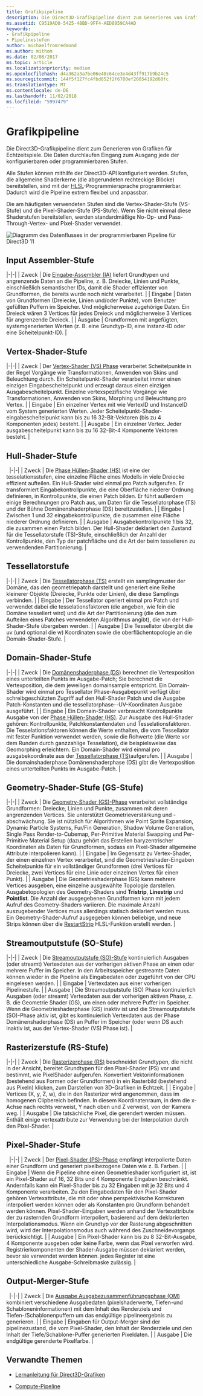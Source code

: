 ```yaml
---
title: Grafikpipeline
description: Die Direct3D-Grafikpipeline dient zum Generieren von Grafiken für Echtzeitspiele. Die Daten durchlaufen vom Eingang zum Ausgang jede der konfigurierbaren oder programmierbaren Stufen.
ms.assetid: C9519AD0-5425-48BD-9FF4-AED8959CA4AD
keywords:
- Grafikpipeline
- Pipelinestufen
author: michaelfromredmond
ms.author: mithom
ms.date: 02/08/2017
ms.topic: article
ms.localizationpriority: medium
ms.openlocfilehash: d4a362a3a7be06e48c64ce3e4d43ff917b9b24c5
ms.sourcegitcommit: 144f5f127fc4fbd852f2f6780ef26054192d68fc
ms.translationtype: MT
ms.contentlocale: de-DE
ms.lasthandoff: 11/02/2018
ms.locfileid: "5997479"
---
```

# <a name="graphics-pipeline"></a>Grafikpipeline


Die Direct3D-Grafikpipeline dient zum Generieren von Grafiken für Echtzeitspiele. Die Daten durchlaufen Eingang zum Ausgang jede der konfigurierbaren oder programmierbaren Stufen.

Alle Stufen können mithilfe der Direct3D-API konfiguriert werden. Stufen, die allgemeine Shaderkerne (die abgerundeten rechteckige Blöcke) bereitstellen, sind mit der [HLSL](https://msdn.microsoft.com/library/windows/desktop/bb509561)-Programmiersprache programmierbar. Dadurch wird die Pipeline extrem flexibel und anpassbar.

Die am häufigsten verwendeten Stufen sind die Vertex-Shader-Stufe (VS-Stufe) und die Pixel-Shader-Stufe (PS-Stufe). Wenn Sie nicht einmal diese Shaderstufen bereitstellen, werden standardmäßige No-Op- und Pass-Through-Vertex- und Pixel-Shader verwendet.

![Diagramm des Datenflusses in der programmierbaren Pipeline für Direct3D 11](images/d3d11-pipeline-stages.jpg)

## <a name="input-assembler-stage"></a>Input Assembler-Stufe

|-|-| | Zweck | Die [Eingabe-Assembler (IA)](input-assembler-stage--ia-.md) liefert Grundtypen und angrenzende Daten an die Pipeline, z. B. Dreiecke, Linien und Punkte, einschließlich semantischer IDs, damit die Shader effizienter von Grundformen, die bereits wurde noch nicht verarbeitet. | | Eingabe | Daten von Grundformen (Dreiecke, Linien und/oder Punkte), vom Benutzer gefüllten Puffern im Speicher. Und möglicherweise zugehörige Daten. Ein Dreieck wären 3 Vertices für jedes Dreieck und möglicherweise 3 Vertices für angrenzende Dreieck. | | Ausgabe | Grundformen mit angefügten, systemgenerierten Werten (z. B. eine Grundtyp-ID, eine Instanz-ID oder eine Scheitelpunkt-ID). |

## <a name="vertex-shader-stage"></a>Vertex-Shader-Stufe

|-|-| | Zweck | Der [Vertex-Shader (VS) Phase](vertex-shader-stage--vs-.md) verarbeitet Scheitelpunkte in der Regel Vorgänge wie Transformationen, Anwenden von Skins und Beleuchtung durch. Ein Scheitelpunkt-Shader verarbeitet immer einen einzigen Eingabescheitelpunkt und erzeugt daraus einen einzigen Ausgabescheitelpunkt. Einzelne vertexspezifische Vorgänge wie Transformationen, Anwenden von Skins, Morphing und Beleuchtung pro Vertex. | | Eingabe | Ein einzelner Vertex mit wie VertexID und InstanceID vom System generierten Werten. Jeder Scheitelpunkt-Shader-eingabescheitelpunkt kann bis zu 16 32-Bit-Vektoren (bis zu 4 Komponenten jedes) besteht. | | Ausgabe | Ein einzelner Vertex. Jeder ausgabescheitelpunkt kann bis zu 16 32-Bit-4 Komponente Vektoren besteht. |
 
## <a name="hull-shader-stage"></a>Hull-Shader-Stufe
 
|-|-| | Zweck | Die [Phase Hüllen-Shader (HS)](hull-shader-stage--hs-.md) ist eine der tesselationsstufen, eine einzelne Fläche eines Modells in viele Dreiecke effizient aufteilen. Ein Hull-Shader wird einmal pro Patch aufgerufen. Er transformiert Eingabekontrollpunkte, die eine Oberfläche niederer Ordnung definieren, in Kontrollpunkte, die einen Patch bilden. Er führt außerdem einige Berechnungen pro Patch aus, um Daten für die Tessellatorphase (TS) und der Bühne Domänenshaderphase (DS) bereitzustellen. | | Eingabe | Zwischen 1 und 32 eingabekontrollpunkte, die zusammen eine Fläche niederer Ordnung definieren. | | Ausgabe | Ausgabekontrollpunkte 1 bis 32, die zusammen einen Patch bilden. Der Hull-Shader deklariert den Zustand für die Tessellatorstufe (TS)-Stufe, einschließlich der Anzahl der Kontrollpunkte, den Typ der patchfläche und die Art der beim tesselieren zu verwendenden Partitionierung. |

## <a name="tessellator-stage"></a>Tessellatorstufe

|-|-| | Zweck | Die [Tessellatorphase (TS)](tessellator-stage--ts-.md) erstellt ein samplingmuster der Domäne, das den geometriepatch darstellt und generiert eine Reihe kleinerer Objekte (Dreiecke, Punkte oder Linien), die diese Samplings verbinden. | | Eingabe | Der Tessellator operiert einmal pro Patch und verwendet dabei die tesselationsfaktoren (die angeben, wie fein die Domäne tesseliert wird) und die Art der Partitionierung (die den zum Aufteilen eines Patches verwendeten Algorithmus angibt), die von der Hull-Shader-Stufe übergeben werden. | | Ausgabe | Die Tessellator übergibt die uv (und optional die w) Koordinaten sowie die oberflächentopologie an die Domain-Shader-Stufe. |

## <a name="domain-shader-stage"></a>Domain-Shader-Stufe

|-|-| | Zweck | Die [Domänenshaderphase (DS)](domain-shader-stage--ds-.md) berechnet die Vertexposition eines unterteilten Punkts im Ausgabe-Patch; Sie berechnet die Vertexposition, die dem jeweiligen domainsample entspricht. Ein Domain-Shader wird einmal pro Tessellator Phase-Ausgabepunkt verfügt über schreibgeschützten Zugriff auf den Hull-Shader Patch und die Ausgabe Patch-Konstanten und die tessellatorphase--UV-Koordinaten Ausgabe ausgeführt. | | Eingabe | Ein Domain-Shader verbraucht Kontrollpunkte Ausgabe von der [Phase Hüllen-Shader (HS)](hull-shader-stage--hs-.md). Zur Ausgabe des Hull-Shader gehören: Kontrollpunkte, Patchkonstantendaten und Tesselationsfaktoren. Die Tesselationsfaktoren können die Werte enthalten, die vom Tessellator mit fester Funktion verwendet werden, sowie die Rohwerte (die Werte vor dem Runden durch ganzzahlige Tesselation), die beispielsweise das Geomorphing erleichtern. Ein Domain-Shader wird einmal pro ausgabekoordinate aus der [Tessellatorphase (TS)](tessellator-stage--ts-.md)aufgerufen. | | Ausgabe | Die domainshaderphase Domänenshaderphase (DS) gibt die Vertexposition eines unterteilten Punkts im Ausgabe-Patch. |

## <a name="geometry-shader-stage"></a>Geometry-Shader-Stufe (GS-Stufe)

|-|-| | Zweck | Die [Geometry-Shader (GS)-Phase](geometry-shader-stage--gs-.md) verarbeitet vollständige Grundformen: Dreiecke, Linien und Punkte, zusammen mit deren angrenzenden Vertices. Sie unterstützt Geometrieverstärkung und -abschwächung. Sie ist nützlich für Algorithmen wie Point Sprite Expansion, Dynamic Particle Systems, Fur/Fin Generation, Shadow Volume Generation, Single Pass Render-to-Cubemap, Per-Primitive Material Swapping und Per-Primitive Material Setup (dazu gehört das Erstellen baryzentrischer Koordinaten als Daten für Grundformen, sodass ein Pixel-Shader allgemeine Attribute interpolieren kann). | | Eingabe | Im Gegensatz zu Vertex-Shader, der einen einzelnen Vertex verarbeitet, sind die Geometrieshader-Eingaben Scheitelpunkte für ein vollständiger Grundformen (drei Vertices für Dreiecke, zwei Vertices für eine Linie oder einzelnen Vertex für einen Punkt). | | Ausgabe | Die Geometrieshaderphase (GS) kann mehrere Vertices ausgeben, eine einzelne ausgewählte Topologie darstellen. Ausgabetopologien des Geometry-Shaders sind <strong>Tristrip</strong>, <strong>Linestrip</strong> und <strong>Pointlist</strong>. Die Anzahl der ausgegebenen Grundformen kann mit jedem Aufruf des Geometry-Shaders variieren. Die maximale Anzahl auszugebender Vertices muss allerdings statisch deklariert werden muss. Ein Geometry-Shader-Aufruf ausgegeben können beliebige, und neue Strips können über die [RestartStrip](https://msdn.microsoft.com/library/windows/desktop/bb509660) HLSL-Funktion erstellt werden. |

## <a name="stream-output-stage"></a>Streamoutputstufe (SO-Stufe)

|-|-| | Zweck | Die [Streamoutputstufe (SO)-Stufe](stream-output-stage--so-.md) kontinuierlich Ausgaben (oder streamt) Vertexdaten aus der vorherigen aktiven Phase an einen oder mehrere Puffer im Speicher. In den Arbeitsspeicher gestreamte Daten können wieder in die Pipeline als Eingabedaten oder zugeführt von der CPU eingelesen werden. | | Eingabe | Vertexdaten aus einer vorherigen Pipelinestufe. | | Ausgabe | Die Streamoutputstufe (SO) Phase kontinuierlich Ausgaben (oder streamt) Vertexdaten aus der vorherigen aktiven Phase, z. B. die Geometrie Shader (GS), um einen oder mehrere Puffer im Speicher. Wenn die Geometrieshaderphase (GS) inaktiv ist und die Streamoutputstufe (SO)-Phase aktiv ist, gibt es kontinuierlich Vertexdaten aus der Phase Domänenshaderphase (DS) an Puffer im Speicher (oder wenn DS auch inaktiv ist, aus der Vertex-Shader (VS) Phase ist). |

## <a name="rasterizer-stage"></a>Rasterizerstufe (RS-Stufe)

|-|-| | Zweck | Die [Rasterizerphase (RS)](rasterizer-stage--rs-.md) beschneidet Grundtypen, die nicht in der Ansicht, bereitet Grundtypen für den Pixel-Shader (PS) vor und bestimmt, wie PixelShader aufgerufen. Konvertiert Vektorinformationen (bestehend aus Formen oder Grundformen) in ein Rasterbild (bestehend aus Pixeln) klicken, zum Darstellen von 3D-Grafiken in Echtzeit. | | Eingabe | Vertices (X, y, Z, w), die in den Rasterizer wird angenommen, dass im homogenen Clipbereich befinden. In diesem Koordinatenraum, in dem die x-Achse nach rechts verweist, Y nach oben und Z verweist, von der Kamera weg. | | Ausgabe | Die tatsächliche Pixel, die gerendert werden müssen. Enthält einige vertexattribute zur Verwendung bei der Interpolation durch den Pixel-Shader. |

## <a name="pixel-shader-stage"></a>Pixel-Shader-Stufe
 
|-|-| | Zweck | Der [Pixel-Shader (PS)-Phase](pixel-shader-stage--ps-.md) empfängt interpolierte Daten einer Grundform und generiert pixelbezogene Daten wie z. B. Farben. | | Eingabe | Wenn die Pipeline ohne einen Geometrieshader konfiguriert ist, ist ein Pixel-Shader auf 16, 32 Bits und 4 Komponente Eingaben beschränkt. Andernfalls kann ein Pixel-Shader bis zu 32 Eingaben mit je 32 Bits und 4 Komponente verarbeiten. Zu den Eingabedaten für den Pixel-Shader gehören Vertexattribute, die mit oder ohne perspektivische Korrekturen interpoliert werden können oder als Konstanten pro Grundform behandelt werden können. Pixel-Shader-Eingaben werden anhand der Vertexattribute der zu rasternden Grundform interpoliert, basierend auf dem deklarierten Interpolationsmodus. Wenn ein Grundtyp vor der Rasterung abgeschnitten wird, wird der Interpolationsmodus auch während des Zuschneidevorgangs berücksichtigt. | | Ausgabe | Ein Pixel-Shader kann bis zu 8 32-Bit-Ausgabe, 4 Komponente ausgeben oder keine Farbe, wenn das Pixel verworfen wird. Registrierkomponenten der Shader-Ausgabe müssen deklariert werden, bevor sie verwendet werden können. jedes Register ist eine unterschiedliche Ausgabe-Schreibmaske zulässig. |

## <a name="output-merger-stage"></a>Output-Merger-Stufe
 
|-|-| | Zweck | Die [Ausgabe Ausgabezusammenführungsphase (OM)](output-merger-stage--om-.md) kombiniert verschiedene Ausgabedaten (pixelshaderwerte, Tiefen-und Schabloneninformationen) mit dem Inhalt des Renderziels und Tiefen-/Schablonenpuffern um das endgültige pipelineergebnis zu generieren. | | Eingabe | Eingaben für Output-Merger sind der pipelinezustand, die vom Pixel-Shader, den Inhalt der Renderziele und den Inhalt der Tiefe/Schablone-Puffer generierten Pixeldaten. | | Ausgabe | Die endgültige gerenderte Pixelfarbe. |

## <a name="related-topics"></a>Verwandte Themen

- [Lernanleitung für Direct3D-Grafiken](index.md)

- [Compute-Pipeline](compute-pipeline.md)
